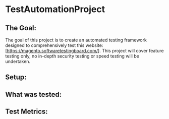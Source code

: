 # TestAutomationProject
## The Goal: 
The goal of this project is to create an automated testing framework designed to comprehensively test this website: [https://magento.softwaretestingboard.com/]. 
This project will cover feature testing only, no in-depth security testing or speed testing will be undertaken.
## Setup: 
## What was tested: 
## Test Metrics: 

